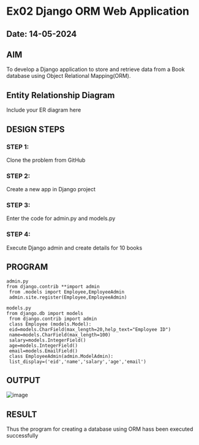# Ex02 Django ORM Web Application
## Date: 14-05-2024

## AIM
To develop a Django application to store and retrieve data from a Book database using Object Relational Mapping(ORM).

## Entity Relationship Diagram

Include your ER diagram here

## DESIGN STEPS

### STEP 1:
Clone the problem from GitHub

### STEP 2:
Create a new app in Django project

### STEP 3:
Enter the code for admin.py and models.py

### STEP 4:
Execute Django admin and create details for 10 books

## PROGRAM

```
admin.py
from django.contrib **import admin
 from .models import Employee,EmployeeAdmin
 admin.site.register(Employee,EmployeeAdmin)
```
```
models.py
from django.db import models
 from django.contrib import admin
 class Employee (models.Model):
 eid=models.CharField(max_length=20,help_text="Employee ID")
 name=models.CharField(max_length=100)
 salary=models.IntegerField()
 age=models.IntegerField()
 email=models.EmailField()
 class EmployeeAdmin(admin.ModelAdmin):
 list_display=('eid','name','salary','age','email')
```

## OUTPUT
![image](https://github.com/JayaAbirami/ORM/assets/151487010/e04c8086-c438-424a-95b2-f4c3bb7b25ca)

## RESULT
Thus the program for creating a database using ORM hass been executed successfully

